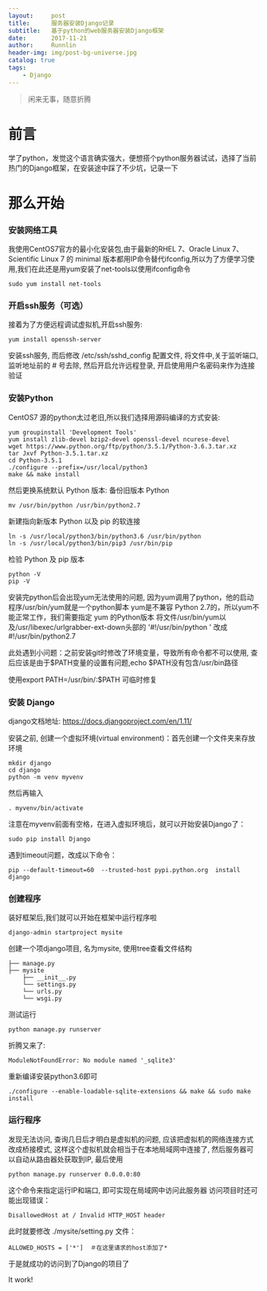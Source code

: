 ```yaml
---
layout:     post
title:      服务器安装Django记录
subtitle:   基于python的web服务器安装Django框架
date:       2017-11-21
author:     Runnlin
header-img: img/post-bg-universe.jpg
catalog: true
tags:
    - Django
---
```


> 闲来无事，随意折腾

# 前言

学了python，发觉这个语言确实强大，便想搭个python服务器试试，选择了当前热门的Django框架，在安装途中踩了不少坑，记录一下

# 那么开始

### 安装网络工具
我使用CentOS7官方的最小化安装包,由于最新的RHEL 7、Oracle Linux 7、Scientific Linux 7 的 minimal 版本都用IP命令替代ifconfig,所以为了方便学习使用,我们在此还是用yum安装了net-tools以使用ifconfig命令
```
sudo yum install net-tools 
```
### 开启ssh服务（可选）
接着为了方便远程调试虚拟机,开启ssh服务:
```
yum install openssh-server 
```
安装ssh服务, 而后修改 /etc/ssh/sshd_config 配置文件, 将文件中,关于监听端口,监听地址前的 # 号去除, 然后开启允许远程登录, 开启使用用户名密码来作为连接验证

### 安装Python
CentOS7 源的python太过老旧,所以我们选择用源码编译的方式安装:
```
yum groupinstall 'Development Tools'
yum install zlib-devel bzip2-devel openssl-devel ncurese-devel
wget https://www.python.org/ftp/python/3.5.1/Python-3.6.3.tar.xz
tar Jxvf Python-3.5.1.tar.xz
cd Python-3.5.1
./configure --prefix=/usr/local/python3
make && make install
```

然后更换系统默认 Python 版本:
备份旧版本 Python
```
mv /usr/bin/python /usr/bin/python2.7
```

新建指向新版本 Python 以及 pip 的软连接
```
ln -s /usr/local/python3/bin/python3.6 /usr/bin/python
ln -s /usr/local/python3/bin/pip3 /usr/bin/pip
```

检验 Python 及 pip 版本
```
python -V
pip -V
```

安装完python后会出现yum无法使用的问题, 因为yum调用了python，他的启动程序/usr/bin/yum就是一个python脚本 
yum是不兼容 Python 2.7的，所以yum不能正常工作，我们需要指定 yum 的Python版本 
将文件/usr/bin/yum以及/usr/libexec/urlgrabber-ext-down头部的 
    '#!/usr/bin/python '
改成#!/usr/bin/python2.7

此处遇到小问题：之前安装git时修改了环境变量，导致所有命令都不可以使用, 查后应该是由于$PATH变量的设置有问题,echo $PATH没有包含/usr/bin路径

使用export PATH=/usr/bin/:$PATH 可临时修复

### 安装 Django

django文档地址: https://docs.djangoproject.com/en/1.11/

安装之前, 创建一个虚拟环境(virtual environment)：首先创建一个文件夹来存放环境
```
mkdir django
cd django
python -m venv myvenv
```
然后再输入
```
. myvenv/bin/activate
```
注意在myvenv前面有空格，在进入虚拟环境后，就可以开始安装Django了：
```
sudo pip install Django
```
遇到timeout问题，改成以下命令：
```
pip --default-timeout=60  --trusted-host pypi.python.org  install django
```

### 创建程序

装好框架后,我们就可以开始在框架中运行程序啦
```
django-admin startproject mysite
```
创建一个项django项目, 名为mysite, 使用tree查看文件结构
```
├── manage.py
├── mysite
    ├── __init__.py
    └── settings.py
    └── urls.py
    └── wsgi.py
```
测试运行
```
python manage.py runserver
```
折腾又来了:
```
ModuleNotFoundError: No module named '_sqlite3'
```
重新编译安装python3.6即可
```
./configure --enable-loadable-sqlite-extensions && make && sudo make install
```

### 运行程序
发现无法访问, 查询几日后才明白是虚拟机的问题, 应该把虚拟机的网络连接方式改成桥接模式, 这样这个虚拟机就会相当于在本地局域网中连接了, 然后服务器可以自动从路由器处获取到IP, 最后使用
```
python manage.py runserver 0.0.0.0:80
```
这个命令来指定运行IP和端口, 即可实现在局域网中访问此服务器
访问项目时还可能出现错误：
```
DisallowedHost at / Invalid HTTP_HOST header
```
此时就要修改 ./mysite/setting.py 文件：
```
ALLOWED_HOSTS = ['*']  ＃在这里请求的host添加了*
```
于是就成功的访问到了Django的项目了

It work!